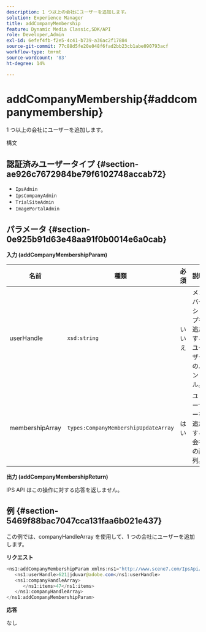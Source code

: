 ```yaml
---
description: 1 つ以上の会社にユーザーを追加します。
solution: Experience Manager
title: addCompanyMembership
feature: Dynamic Media Classic,SDK/API
role: Developer,Admin
exl-id: 6efef4fb-f2e5-4c41-b739-a36ac2f17884
source-git-commit: 77c88d5fe20e048f6fad2bb23cb1abe090793acf
workflow-type: tm+mt
source-wordcount: '83'
ht-degree: 14%

---
```


# addCompanyMembership{#addcompanymembership}

1 つ以上の会社にユーザーを追加します。

構文

## 認証済みユーザータイプ {#section-ae926c7672984be79f6102748accab72}

* `IpsAdmin`
* `IpsCompanyAdmin`
* `TrialSiteAdmin`
* `ImagePortalAdmin`

## パラメータ {#section-0e925b91d63e48aa91f0b0014e6a0cab}

**入力 (addCompanyMembershipParam)**

| 名前 | 種類 | 必須 | 説明 |
|---|---|---|---|
| userHandle | `xsd:string` | いいえ | メンバーシップを追加するユーザーのハンドル。 |
| membershipArray | `types:CompanyMembershipUpdateArray` | はい | ユーザーを追加する会社の配列。 |

**出力 (addCompanyMembershipReturn)**

IPS API はこの操作に対する応答を返しません。

## 例 {#section-5469f88bac7047cca131faa6b021e437}

この例では、companyHandleArray を使用して、1 つの会社にユーザーを追加します。

**リクエスト**

```java
<ns1:addCompanyMembershipParam xmlns:ns1="http://www.scene7.com/IpsApi/xsd">
   <ns1:userHandle>621|jduvar@adobe.com</ns1:userHandle>
   <ns1:companyHandleArray>
      </ns1:items>47</ns1:items>
   </ns1:companyHandleArray>
</ns1:addCompanyMembershipParam>
```

**応答**

なし
